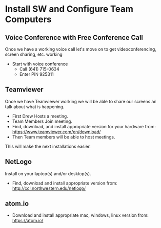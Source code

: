 # Install SW and Configure Team Computers
## Voice Conference with Free Conference Call
Once we have a working voice call let's move on to get videoconferencing, screen sharing, etc. working

* Start with voice conference
  * Call      (641) 715-0634
  * Enter PIN 925311

## Teamviewer
Once we have Teamviewer working we will be able to share our screens an talk about what is happening.

* First Drew Hosts a meeting.
* Team Members Join meeting.
* Find, download, and install appropriate version for your hardware from: https://www.teamviewer.com/en/download/
* Then Team members will be able to host meetings.

This will make the next installations easier.

## NetLogo
Install on your laptop(s) and/or desktop(s).
* Find, download and install appropriate version from: http://ccl.northwestern.edu/netlogo/

## atom.io
* Download and install appropriate mac, windows, linux version from: https://atom.io/

